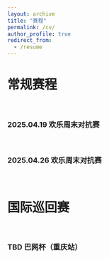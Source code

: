 ```yaml
---
layout: archive
title: "赛程"
permalink: /cv/
author_profile: true
redirect_from:
  - /resume
---
```



# 常规赛程

<br/>

### 2025.04.19  欢乐周末对抗赛

<br/>

### 2025.04.26  欢乐周末对抗赛

<br/>

# 国际巡回赛

<br/>

### TBD  巴网杯（重庆站）






